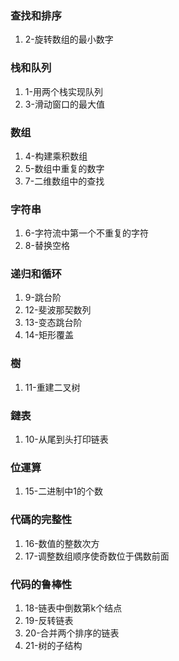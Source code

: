 ### 查找和排序
1. 2-旋转数组的最小数字


### 栈和队列
1. 1-用两个栈实现队列
2. 3-滑动窗口的最大值


### 数组
1. 4-构建乘积数组
2. 5-数组中重复的数字
3. 7-二维数组中的查找

### 字符串
1. 6-字符流中第一个不重复的字符
2. 8-替换空格

### 递归和循环
1. 9-跳台阶
2. 12-斐波那契数列
3. 13-变态跳台阶
4. 14-矩形覆盖

### 樹
1. 11-重建二叉树

### 鏈表
1. 10-从尾到头打印链表

### 位運算
1. 15-二进制中1的个数

### 代碼的完整性
1. 16-数值的整数次方
2. 17-调整数组顺序使奇数位于偶数前面

### 代码的鲁棒性
1. 18-链表中倒数第k个结点
2. 19-反转链表
3. 20-合并两个排序的链表
4. 21-树的子结构
